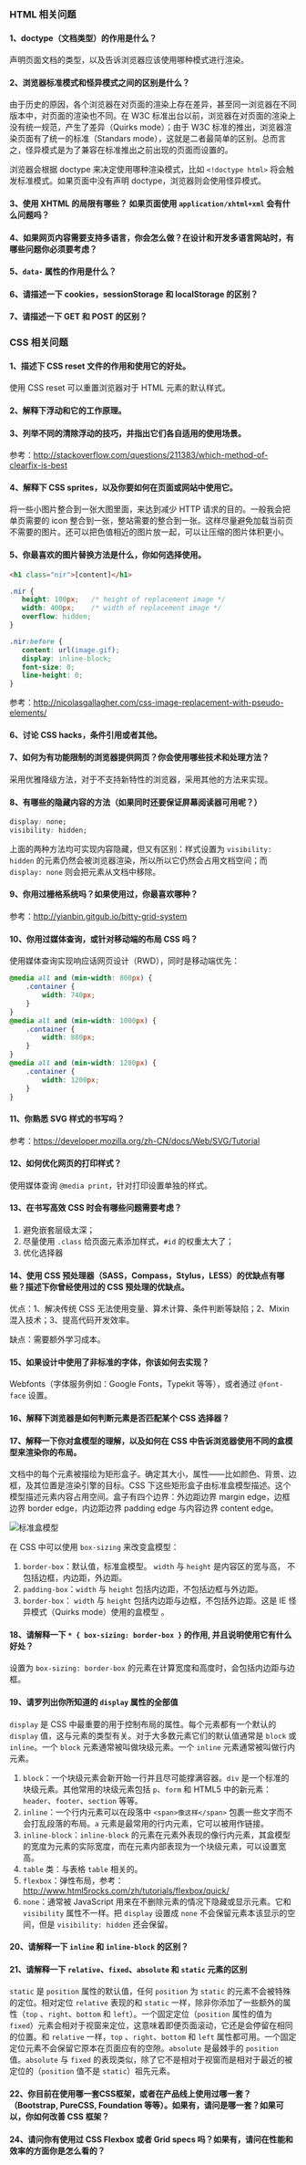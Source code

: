 
### HTML 相关问题

#### 1、doctype（文档类型）的作用是什么？

声明页面文档的类型，以及告诉浏览器应该使用哪种模式进行渲染。

#### 2、浏览器标准模式和怪异模式之间的区别是什么？

由于历史的原因，各个浏览器在对页面的渲染上存在差异，甚至同一浏览器在不同版本中，对页面的渲染也不同。在 W3C 标准出台以前，浏览器在对页面的渲染上 没有统一规范，产生了差异（Quirks mode）；由于 W3C 标准的推出，浏览器渲染页面有了统一的标准（Standars mode），这就是二者最简单的区别。总而言之，怪异模式是为了兼容在标准推出之前出现的页面而设置的。

浏览器会根据 doctype 来决定使用哪种渲染模式，比如 `<!doctype html>` 将会触发标准模式。如果页面中没有声明 doctype，浏览器则会使用怪异模式。

#### 3、使用 XHTML 的局限有哪些？ 如果页面使用 `application/xhtml+xml` 会有什么问题吗？

#### 4、如果网页内容需要支持多语言，你会怎么做？在设计和开发多语言网站时，有哪些问题你必须要考虑？

#### 5、`data-` 属性的作用是什么？

#### 6、请描述一下 cookies，sessionStorage 和 localStorage 的区别？

#### 7、请描述一下 GET 和 POST 的区别？


### CSS 相关问题

#### 1、描述下 CSS reset 文件的作用和使用它的好处。

使用 CSS reset 可以重置浏览器对于 HTML 元素的默认样式。

#### 2、解释下浮动和它的工作原理。

#### 3、列举不同的清除浮动的技巧，并指出它们各自适用的使用场景。

参考：http://stackoverflow.com/questions/211383/which-method-of-clearfix-is-best

#### 4、解释下 CSS sprites，以及你要如何在页面或网站中使用它。

将一些小图片整合到一张大图里面，来达到减少 HTTP 请求的目的。一般我会把单页需要的 icon 整合到一张，整站需要的整合到一张。这样尽量避免加载当前页不需要的图片。还可以把色值相近的图片放一起，可以让压缩的图片体积更小。

#### 5、你最喜欢的图片替换方法是什么，你如何选择使用。

```html
<h1 class="nir">[content]</h1>
```

```css
.nir {
   height: 100px;	/* height of replacement image */
   width: 400px;	/* width of replacement image */
   overflow: hidden;
}

.nir:before {
   content: url(image.gif);
   display: inline-block;
   font-size: 0;
   line-height: 0;
}
```

参考：http://nicolasgallagher.com/css-image-replacement-with-pseudo-elements/

#### 6、讨论 CSS hacks，条件引用或者其他。

#### 7、如何为有功能限制的浏览器提供网页？你会使用哪些技术和处理方法？

采用优雅降级方法，对于不支持新特性的浏览器，采用其他的方法来实现。

#### 8、有哪些的隐藏内容的方法（如果同时还要保证屏幕阅读器可用呢？）

```css
display: none;
visibility: hidden;
```

上面的两种方法均可实现内容隐藏，但又有区别：样式设置为 `visibility: hidden` 的元素仍然会被浏览器渲染，所以所以它仍然会占用文档空间；而 `display: none` 则会把元素从文档中移除。

#### 9、你用过栅格系统吗？如果使用过，你最喜欢哪种？

参考：http://yianbin.gitgub.io/bitty-grid-system

#### 10、你用过媒体查询，或针对移动端的布局 CSS 吗？

使用媒体查询实现响应话网页设计（RWD），同时是移动端优先：

```css
@media all and (min-width: 800px) {
    .container {
        width: 740px;
    }
}
@media all and (min-width: 1000px) {
    .container {
        width: 880px;
    }
}
@media all and (min-width: 1280px) {
    .container {
        width: 1200px;
    }
}
```

#### 11、你熟悉 SVG 样式的书写吗？

参考：https://developer.mozilla.org/zh-CN/docs/Web/SVG/Tutorial

#### 12、如何优化网页的打印样式？

使用媒体查询 `@media print`，针对打印设置单独的样式。

#### 13、在书写高效 CSS 时会有哪些问题需要考虑？

1. 避免嵌套层级太深；
2. 尽量使用 `.class` 给页面元素添加样式，`#id` 的权重太大了；
3. 优化选择器

#### 14、使用 CSS 预处理器（SASS，Compass，Stylus，LESS）的优缺点有哪些？描述下你曾经使用过的 CSS 预处理的优缺点。

优点：1、解决传统 CSS 无法使用变量、算术计算、条件判断等缺陷；2、Mixin 混入技术；3、提高代码开发效率。

缺点：需要额外学习成本。

#### 15、如果设计中使用了非标准的字体，你该如何去实现？

Webfonts（字体服务例如：Google Fonts，Typekit 等等），或者通过 `@font-face` 设置。

#### 16、解释下浏览器是如何判断元素是否匹配某个 CSS 选择器？

#### 17、解释一下你对盒模型的理解，以及如何在 CSS 中告诉浏览器使用不同的盒模型来渲染你的布局。

文档中的每个元素被描绘为矩形盒子。确定其大小，属性——比如颜色、背景、边框，及其位置是渲染引擎的目标。CSS 下这些矩形盒子由标准盒模型描述。这个模型描述元素内容占用空间。盒子有四个边界：外边距边界 margin edge，边框边界 border edge，内边距边界 padding edge 与内容边界 content edge。

![标准盒模型](http://yianbin.qiniudn.com/fe-box-modal.jpg)

在 CSS 中可以使用 `box-sizing` 来改变盒模型：

1. `border-box`：默认值，标准盒模型。 `width` 与 `height` 是内容区的宽与高， 不包括边框，内边距，外边距。
2. `padding-box`：`width` 与 `height` 包括内边距，不包括边框与外边距。
3. `border-box`： `width` 与 `height` 包括内边距与边框，不包括外边距。这是 IE 怪异模式（Quirks mode）使用的盒模型 。

#### 18、请解释一下 `* { box-sizing: border-box }` 的作用, 并且说明使用它有什么好处？

设置为 `box-sizing: border-box` 的元素在计算宽度和高度时，会包括内边距与边框。

#### 19、请罗列出你所知道的 `display` 属性的全部值

`display` 是 CSS 中最重要的用于控制布局的属性。每个元素都有一个默认的 `display` 值，这与元素的类型有关。对于大多数元素它们的默认值通常是 `block` 或 `inline`。一个 `block` 元素通常被叫做块级元素。一个 `inline` 元素通常被叫做行内元素。

1. `block`：一个块级元素会新开始一行并且尽可能撑满容器。`div` 是一个标准的块级元素。其他常用的块级元素包括 `p`、`form` 和 HTML5 中的新元素：`header`、`footer`、`section` 等等。
2. `inline`：一个行内元素可以在段落中 `<span>像这样</span>` 包裹一些文字而不会打乱段落的布局。`a` 元素是最常用的行内元素，它可以被用作链接。
3. `inline-block`：`inline-block` 的元素在元素外表现的像行内元素，其盒模型的宽度为元素的实际宽度，而在元素内部表现为一个块级元素，可以设置宽高。
4. `table` 类：与表格 `table` 相关的。
5. `flexbox`：弹性布局，参考：http://www.html5rocks.com/zh/tutorials/flexbox/quick/
6. `none`：通常被 JavaScript 用来在不删除元素的情况下隐藏或显示元素。它和 `visibility` 属性不一样。把 `display` 设置成 `none` 不会保留元素本该显示的空间，但是 `visibility: hidden` 还会保留。

#### 20、请解释一下 `inline` 和 `inline-block` 的区别？

#### 21、请解释一下 `relative`、`fixed`、`absolute` 和 `static` 元素的区别

`static` 是 `position` 属性的默认值，任何 `position` 为 `static` 的元素不会被特殊的定位。相对定位 `relative` 表现的和 `static` 一样，除非你添加了一些额外的属性（`top` 、`right`、`bottom` 和 `left`）。一个固定定位（`position` 属性的值为 `fixed`）元素会相对于视窗来定位，这意味着即便页面滚动，它还是会停留在相同的位置。和 `relative` 一样，`top` 、`right`、`bottom` 和 `left` 属性都可用。一个固定定位元素不会保留它原本在页面应有的空隙。`absolute` 是最棘手的 `position` 值。`absolute` 与 `fixed` 的表现类似，除了它不是相对于视窗而是相对于最近的被定位的（`position` 值不是 `static`）祖先元素。

#### 22、你目前在使用哪一套CSS框架，或者在产品线上使用过哪一套？（Bootstrap, PureCSS, Foundation 等等）。如果有，请问是哪一套？如果可以，你如何改善 CSS 框架？

#### 24、请问你有使用过 CSS Flexbox 或者 Grid specs 吗？如果有，请问在性能和效率的方面你是怎么看的？